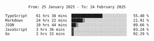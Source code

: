 <div align="center">
<p style="text-align: center;">
<!--START_SECTION:waka-->

```txt
From: 25 January 2025 - To: 24 February 2025

TypeScript    61 hrs 38 mins  ██████████████░░░░░░░░░░░   55.40 %
Markdown      24 hrs 22 mins  █████▒░░░░░░░░░░░░░░░░░░░   21.91 %
JSON          10 hrs 44 mins  ██▒░░░░░░░░░░░░░░░░░░░░░░   09.66 %
JavaScript    3 hrs 36 mins   ▓░░░░░░░░░░░░░░░░░░░░░░░░   03.24 %
Go            2 hrs 32 mins   ▓░░░░░░░░░░░░░░░░░░░░░░░░   02.29 %
```

<!--END_SECTION:waka-->
</p>
</div>
